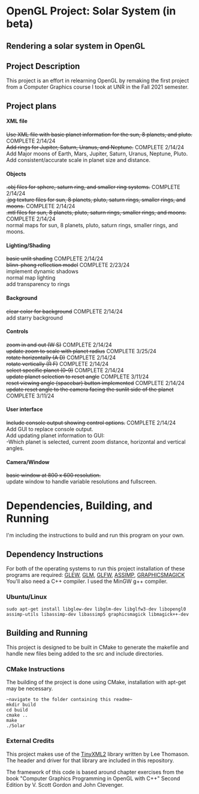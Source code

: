 # OpenGL Project: Solar System (in beta)
## Rendering a solar system in OpenGL

## Project Description
This project is an effort in relearning OpenGL by remaking the first project from a Computer Graphics course I took at UNR in the Fall 2021 semester.

## Project plans
#### XML file
~~Use XML file with basic planet information for the sun, 8 planets, and pluto.~~ COMPLETE 2/14/24\
~~Add rings for Jupiter, Saturn, Uranus, and Neptune.~~ COMPLETE 2/14/24\
Add Major moons of Earth, Mars, Jupiter, Saturn, Uranus, Neptune, Pluto.\
Add consistent/accurate scale in planet size and distance.
#### Objects
~~.obj files for sphere, saturn ring, and smaller ring systems.~~ COMPLETE 2/14/24\
~~.jpg texture files for sun, 8 planets, pluto, saturn rings, smaller rings, and moons.~~ COMPLETE 2/14/24\
~~.mtl files for sun, 8 planets, pluto, saturn rings, smaller rings, and moons.~~ COMPLETE 2/14/24\
normal maps for sun, 8 planets, pluto, saturn rings, smaller rings, and moons.
#### Lighting/Shading
~~basic unlit shading~~ COMPLETE 2/14/24\
~~blinn-phong reflection model~~ COMPLETE 2/23/24\
implement dynamic shadows\
normal map lighting\
add transparency to rings
#### Background
~~clear color for background~~ COMPLETE 2/14/24\
add starry background
#### Controls
~~zoom in and out (W S)~~ COMPLETE 2/14/24\
~~update zoom to scale with planet radius~~ COMPLETE 3/25/24\
~~rotate horizontally (A D)~~ COMPLETE 2/14/24\
~~rotate vertically (R F)~~ COMPLETE 2/14/24\
~~select specific planet (0-9)~~ COMPLETE 2/14/24\
~~update planet selection to reset angle~~ COMPLETE 3/11/24\
~~reset viewing angle (spacebar) button implemented~~ COMPLETE 2/14/24\
~~update reset angle to the camera facing the sunlit side of the planet~~ COMPLETE 3/11/24
#### User interface
~~Include console output showing control options.~~ COMPLETE 2/14/24\
Add GUI to replace console output.\
Add updating planet information to GUI:\
-Which planet is selected, current zoom distance, horizontal and vertical angles.
#### Camera/Window
~~basic window at 800 x 600 resolution.~~\
update window to handle variable resolutions and fullscreen.

# Dependencies, Building, and Running
I'm including the instructions to build and run this program on your own.

## Dependency Instructions
For both of the operating systems to run this project installation of these programs are required:
[GLEW](http://glew.sourceforge.net/), [GLM](http://glm.g-truc.net/0.9.7/index.html), [GLFW](https://www.glfw.org/), [ASSIMP](https://www.assimp.org/), [GRAPHICSMAGICK](http://www.graphicsmagick.org/)
You'll also need a C++ compiler. I used the MinGW g++ compiler.

### Ubuntu/Linux
```linux terminal
sudo apt-get install libglew-dev libglm-dev libglfw3-dev libopengl0 assimp-utils libassimp-dev libassimp5 graphicsmagick libmagick++-dev
```

## Building and Running
This project is designed to be built in CMake to generate the makefile and handle new files being added to the src and include directories.

### CMake Instructions
The building of the project is done using CMake, installation with apt-get may be necessary. 

```linux terminal:
~navigate to the folder containing this readme~
mkdir build
cd build
cmake ..
make
./Solar
```

### External Credits
This project makes use of the [TinyXML2](https://github.com/leethomason/tinyxml2) library written by Lee Thomason. The header and driver for that library are included in this repository.

The framework of this code is based around chapter exercises from the book "Computer Graphics Programming in OpenGL with C++" Second Edition by V. Scott Gordon and John Clevenger.